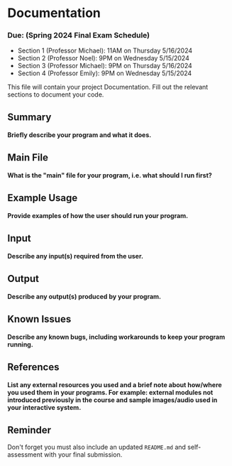 # Documentation
### Due: (Spring 2024 Final Exam Schedule)
* Section 1 (Professor Michael): 11AM on Thursday 5/16/2024
* Section 2 (Professor Noel): 9PM on Wednesday 5/15/2024
* Section 3 (Professor Michael): 9PM on Thursday 5/16/2024
* Section 4 (Professor Emily): 9PM on Wednesday 5/15/2024

This file will contain your project Documentation. Fill out the relevant sections to document your code.

## Summary
#### Briefly describe your program and what it does.


## Main File
#### What is the "main" file for your program, i.e. what should I run first?


## Example Usage
#### Provide examples of how the user should run your program.


## Input
#### Describe any input(s) required from the user.


## Output
#### Describe any output(s) produced by your program.


## Known Issues
#### Describe any known bugs, including workarounds to keep your program running.


## References
#### List any external resources you used and a brief note about how/where you used them in your programs. For example: external modules not introduced previously in the course and sample images/audio used in your interactive system.

## Reminder
Don't forget you must also include an updated `README.md` and self-assessment with your final submission.
